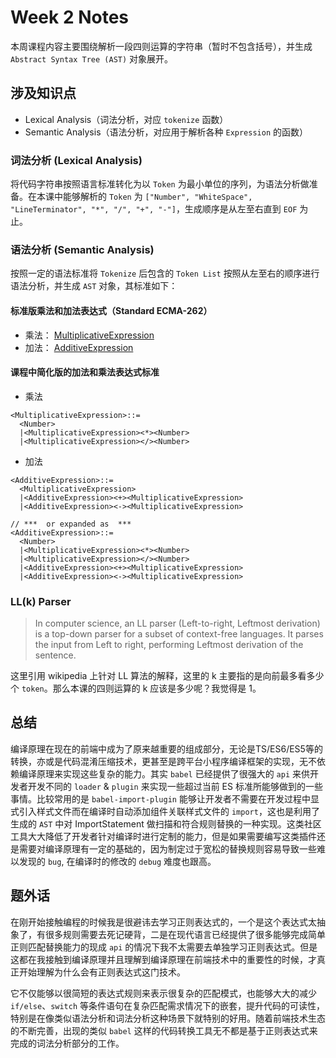 # Week 2 Notes

本周课程内容主要围绕解析一段四则运算的字符串（暂时不包含括号），并生成 `Abstract Syntax Tree (AST)` 对象展开。

## 涉及知识点
- Lexical Analysis（词法分析，对应 `tokenize` 函数）
- Semantic Analysis（语法分析，对应用于解析各种 `Expression` 的函数）

### 词法分析 (Lexical Analysis)
将代码字符串按照语言标准转化为以 `Token` 为最小单位的序列，为语法分析做准备。在本课中能够解析的 `Token` 为 `["Number", "WhiteSpace", "LineTerminator", "*", "/", "+", "-"]`，生成顺序是从左至右直到 `EOF` 为止。

### 语法分析 (Semantic Analysis)
按照一定的语法标准将 `Tokenize` 后包含的 `Token List` 按照从左至右的顺序进行语法分析，并生成 `AST` 对象，其标准如下：
#### 标准版乘法和加法表达式（Standard ECMA-262）
- 乘法： [MultiplicativeExpression](http://www.ecma-international.org/ecma-262/11.0/index.html#prod-MultiplicativeExpression)
- 加法： [AdditiveExpression](http://www.ecma-international.org/ecma-262/11.0/index.html#prod-AdditiveExpression)

#### 课程中简化版的加法和乘法表达式标准
- 乘法
```shell
<MultiplicativeExpression>::=
  <Number>
  |<MultiplicativeExpression><*><Number>
  |<MultiplicativeExpression></><Number>
```

- 加法
```shell
<AdditiveExpression>::=
  <MultiplicativeExpression>
  |<AdditiveExpression><+><MultiplicativeExpression>
  |<AdditiveExpression><-><MultiplicativeExpression>

// ***  or expanded as  ***
<AdditiveExpression>::=
  <Number>
  |<MultiplicativeExpression><*><Number>
  |<MultiplicativeExpression></><Number>
  |<AdditiveExpression><+><MultiplicativeExpression>
  |<AdditiveExpression><-><MultiplicativeExpression>
```

### LL(k) Parser
> In computer science, an LL parser (Left-to-right, Leftmost derivation) is a top-down parser for a subset of context-free languages. It parses the input from Left to right, performing Leftmost derivation of the sentence.

这里引用 wikipedia 上针对 LL 算法的解释，这里的 k 主要指的是向前最多看多少个 `token`。那么本课的四则运算的 k 应该是多少呢？我觉得是 1。

## 总结
编译原理在现在的前端中成为了原来越重要的组成部分，无论是TS/ES6/ES5等的转换，亦或是代码混淆压缩技术，更甚至是跨平台小程序编译框架的实现，无不依赖编译原理来实现这些复杂的能力。其实 `babel` 已经提供了很强大的 `api` 来供开发者开发不同的 `loader` & `plugin` 来实现一些超过当前 ES 标准所能够做到的一些事情。比较常用的是 `babel-import-plugin` 能够让开发者不需要在开发过程中显式引入样式文件而在编译时自动添加组件关联样式文件的 `import`，这也是利用了生成的 `AST` 中对 ImportStatement 做扫描和符合规则替换的一种实现。这类社区工具大大降低了开发者针对编译时进行定制的能力，但是如果需要编写这类插件还是需要对编译原理有一定的基础的，因为制定过于宽松的替换规则容易导致一些难以发现的 `bug`, 在编译时的修改的 `debug` 难度也跟高。

## 题外话
在刚开始接触编程的时候我是很避讳去学习正则表达式的，一个是这个表达式太抽象了，有很多规则需要去死记硬背，二是在现代语言已经提供了很多能够完成简单正则匹配替换能力的现成 `api` 的情况下我不太需要去单独学习正则表达式。但是这都在我接触到编译原理并且理解到编译原理在前端技术中的重要性的时候，才真正开始理解为什么会有正则表达式这门技术。

它不仅能够以很简短的表达式规则来表示很复杂的匹配模式，也能够大大的减少 `if/else`、`switch` 等条件语句在复杂匹配需求情况下的嵌套，提升代码的可读性，特别是在像类似语法分析和词法分析这种场景下就特别的好用。随着前端技术生态的不断完善，出现的类似 `babel` 这样的代码转换工具无不都是基于正则表达式来完成的词法分析部分的工作。